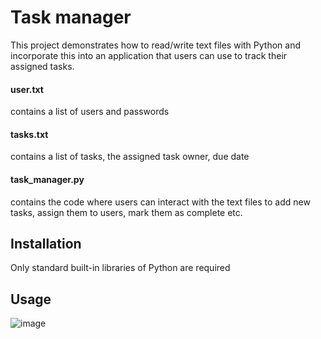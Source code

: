 # Task manager
This project demonstrates how to read/write text files with Python and incorporate this into an application that users can use to track their assigned tasks.

#### user.txt
contains a list of users and passwords

#### tasks.txt
contains a list of tasks, the assigned task owner, due date

#### task_manager.py
contains the code where users can interact with the text files to add new tasks, assign them to users, mark them as complete etc.

## Installation
Only standard built-in libraries of Python are required

## Usage
![image](https://user-images.githubusercontent.com/123483224/219690060-f854d0a6-21f7-4c47-b9cb-88ced5d6f495.png)
